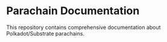 # Parachain Documentation
This repository contains comprehensive documentation about Polkadot/Substrate parachains.
